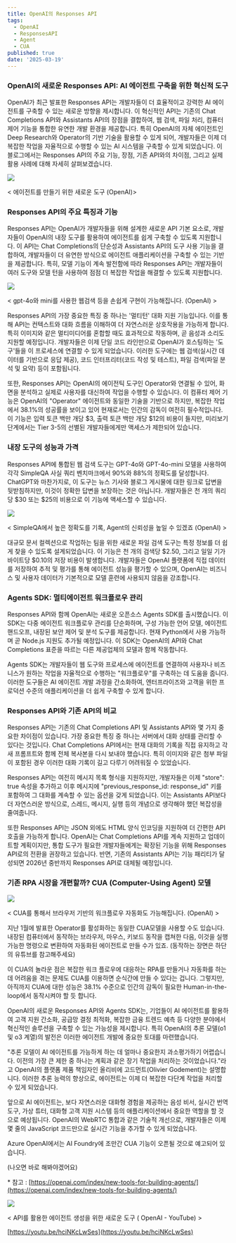 ```yaml
---
title: OpenAI의 Responses API
tags:
  - OpenAI
  - ResponsesAPI
  - Agent
  - CUA
published: true
date: '2025-03-19'
---
```

### **OpenAI의 새로운 Responses API: AI 에이전트 구축을 위한 혁신적 도구**

OpenAI가 최근 발표한 Responses API는 개발자들이 더 효율적이고 강력한 AI 에이전트를 구축할 수 있는 새로운 방향을 제시합니다. 이 혁신적인 API는 기존의 Chat Completions API와 Assistants API의 장점을 결합하여, 웹 검색, 파일 처리, 컴퓨터 제어 기능을 통합한 유연한 개발 환경을 제공합니다. 특히 OpenAI의 자체 에이전트인 Deep Research와 Operator의 기반 기술을 활용할 수 있게 되어, 개발자들은 이제 더 복잡한 작업을 자율적으로 수행할 수 있는 AI 시스템을 구축할 수 있게 되었습니다. 이 블로그에서는 Responses API의 주요 기능, 장점, 기존 API와의 차이점, 그리고 실제 활용 사례에 대해 자세히 살펴보겠습니다.

![](https://img1.daumcdn.net/thumb/R1280x0.fjpg/?fname=http://t1.daumcdn.net/brunch/service/user/qbf/image/-AWFMsSH_uft7GrALK7EB_ekqNE)

< 에이전트를 만들기 위한 새로운 도구 (OpenAI)>

### **Responses API의 주요 특징과 기능**

Responses API는 OpenAI가 개발자들을 위해 설계한 새로운 API 기본 요소로, 개발자들이 OpenAI의 내장 도구를 활용하여 에이전트를 쉽게 구축할 수 있도록 지원합니다. 이 API는 Chat Completions의 단순성과 Assistants API의 도구 사용 기능을 결합하여, 개발자들이 더 유연한 방식으로 에이전트 애플리케이션을 구축할 수 있는 기반을 제공합니다. 특히, 모델 기능이 계속 발전함에 따라 Responses API는 개발자들이 여러 도구와 모델 턴을 사용하여 점점 더 복잡한 작업을 해결할 수 있도록 지원합니다.

![](https://img1.daumcdn.net/thumb/R1280x0.fjpg/?fname=http://t1.daumcdn.net/brunch/service/user/qbf/image/bu-nu2hSgz8xft1C4QchZrR_myg.jpeg)

< gpt-4o와 mini를 사용한 웹검색 등을 손쉽게 구현이 가능해집니다. (OpenAI) >

Responses API의 가장 중요한 특징 중 하나는 '멀티턴' 대화 지원 기능입니다. 이를 통해 API는 컨텍스트와 대화 흐름을 이해하여 더 자연스러운 상호작용을 가능하게 합니다. 특히 이미지와 같은 멀티미디어를 혼합할 때도 효과적으로 작동하며, 곧 음성과 소리도 지원할 예정입니다. 개발자들은 이제 단일 코드 라인만으로 OpenAI가 호스팅하는 '도구'들을 이 프로세스에 연결할 수 있게 되었습니다. 이러한 도구에는 웹 검색(실시간 데이터를 기반으로 응답 제공), 코드 인터프리터(코드 작성 및 테스트), 파일 검색(파일 분석 및 요약) 등이 포함됩니다.

또한, Responses API는 OpenAI의 에이전틱 도구인 Operator와 연결될 수 있어, 화면을 분석하고 실제로 사용자를 대신하여 작업을 수행할 수 있습니다. 이 컴퓨터 제어 기능은 OpenAI의 "Operator" 에이전트와 동일한 기술을 기반으로 하지만, 복잡한 작업에서 38.1%의 성공률을 보이고 있어 현재로서는 인간의 감독이 여전히 필수적입니다. 이 기능은 입력 토큰 백만 개당 $3, 출력 토큰 백만 개당 $12의 비용이 들지만, 미리보기 단계에서는 Tier 3-5의 선별된 개발자들에게만 액세스가 제한되어 있습니다.

### **내장 도구의 성능과 가격**

Responses API에 통합된 웹 검색 도구는 GPT-4o와 GPT-4o-mini 모델을 사용하여 각각 SimpleQA 사실 쿼리 벤치마크에서 90%와 88%의 정확도를 달성합니다. ChatGPT와 마찬가지로, 이 도구는 뉴스 기사와 블로그 게시물에 대한 링크로 답변을 뒷받침하지만, 이것이 정확한 답변을 보장하는 것은 아닙니다. 개발자들은 천 개의 쿼리당 $30 또는 $25의 비용으로 이 기능에 액세스할 수 있습니다.

![](https://img1.daumcdn.net/thumb/R1280x0.fjpg/?fname=http://t1.daumcdn.net/brunch/service/user/qbf/image/PVBXMNMb97pfeX-3Nd6V7L7TmDc.jpeg)

< SimpleQA에서 높은 정확도를 기록, Agent의 신뢰성을 높일 수 있겠죠 (OpenAI) >

대규모 문서 컬렉션으로 작업하는 팀을 위한 새로운 파일 검색 도구는 특정 정보를 더 쉽게 찾을 수 있도록 설계되었습니다. 이 기능은 천 개의 검색당 $2.50, 그리고 일일 기가바이트당 $0.10의 저장 비용이 발생합니다. 개발자들은 OpenAI 플랫폼에 직접 데이터를 저장하여 추적 및 평가를 통해 에이전트 성능을 평가할 수 있으며, OpenAI는 비즈니스 및 사용자 데이터가 기본적으로 모델 훈련에 사용되지 않음을 강조합니다.

### **Agents SDK: 멀티에이전트 워크플로우 관리**

Responses API와 함께 OpenAI는 새로운 오픈소스 Agents SDK를 출시했습니다. 이 SDK는 다중 에이전트 워크플로우 관리를 단순화하며, 구성 가능한 언어 모델, 에이전트 핸드오프, 내장된 보안 제어 및 분석 도구를 제공합니다. 현재 Python에서 사용 가능하며 곧 Node.js 지원도 추가될 예정입니다. 이 SDK는 OpenAI의 API와 Chat Completions 표준을 따르는 다른 제공업체의 모델과 함께 작동합니다.

Agents SDK는 개발자들이 웹 도구와 프로세스에 에이전트를 연결하여 사용자나 비즈니스가 원하는 작업을 자율적으로 수행하는 "워크플로우"를 구축하는 데 도움을 줍니다. 이러한 도구들은 AI 에이전트 개발 과정을 간소화하여, 엔터프라이즈와 고객을 위한 프로덕션 수준의 애플리케이션을 더 쉽게 구축할 수 있게 합니다.

### **Responses API와 기존 API의 비교**

Responses API는 기존의 Chat Completions API 및 Assistants API와 몇 가지 중요한 차이점이 있습니다. 가장 중요한 특징 중 하나는 서버에서 대화 상태를 관리할 수 있다는 것입니다. Chat Completions API에서는 현재 대화의 기록을 직접 유지하고 각 새 프롬프트와 함께 전체 복사본을 다시 보내야 했습니다. 특히 이미지와 같은 첨부 파일이 포함된 경우 이러한 대화 기록이 길고 다루기 어려워질 수 있었습니다.

Responses API는 여전히 메시지 목록 형식을 지원하지만, 개발자들은 이제 "store": true 속성을 추가하고 이후 메시지에 "previous\_response\_id: response\_id" 키를 포함하여 그 대화를 계속할 수 있는 옵션을 갖게 되었습니다. 이는 Assistants API보다 더 자연스러운 방식으로, 스레드, 메시지, 실행 등의 개념으로 생각해야 했던 복잡성을 줄여줍니다.

또한 Responses API는 JSON 외에도 HTML 양식 인코딩을 지원하여 더 간편한 API 호출을 가능하게 합니다. OpenAI는 Chat Completions API를 계속 지원하고 업데이트할 계획이지만, 통합 도구가 필요한 개발자들에게는 확장된 기능을 위해 Responses API로의 전환을 권장하고 있습니다. 반면, 기존의 Assistants API는 기능 패리티가 달성되면 2026년 중반까지 Responses API로 대체될 예정입니다.

### **기존 RPA 시장을 개편할까? CUA (Computer-Using Agent) 모델**

![](https://img1.daumcdn.net/thumb/R1280x0.fjpg/?fname=http://t1.daumcdn.net/brunch/service/user/qbf/image/EzLTL-NOALrzQxVoR61xtz74AtA.jpeg)

< CUA를 통해서 브라우저 기반의 워크플로우 자동화도 가능해집니다. (OpenAI) >

지난 1월에 발표한 Operator를 활성화하는 동일한 CUA모델을 사용할 수도 있습니다. 내장된 컴퓨터에서 동작하는 브라우저, 마우스, 키보드 동작을 캡쳐한 다음, 이것을 실행가능한 명령으로 변환하여 자동화된 에이전트로 만들 수가 있죠. (동작하는 장면은 하단의 유튜브를 참고해주세요) 

이 CUA의 놀라운 점은 복잡한 워크 플로우에 대응하는 RPA를 만들거나 자동화를 하는데 어려움을 겪는 문제도 CUA를 이용하면 순식간에 만들 수 있다는 겁니다. 그렇지만, 아직까지 CUA에 대한 성능은 38.1% 수준으로 인간의 감독이 필요한 Human-in-the-loop에서 동작시켜야 할 듯 합니다. 

OpenAI의 새로운 Responses API와 Agents SDK는, 기업들이 AI 에이전트를 활용하여 고객 지원 간소화, 공급망 결정 최적화, 복잡한 금융 트렌드 예측 등 다양한 분야에서 혁신적인 솔루션을 구축할 수 있는 가능성을 제시합니다. 특히 OpenAI의 추론 모델(o1 및 o3 계열)의 발전은 이러한 에이전트 개발에 중요한 토대를 마련했습니다.

"추론 모델이 AI 에이전트를 가능하게 하는 데 얼마나 중요한지 과소평가하기 어렵습니다. 이전의 가장 큰 제한 중 하나는 계획과 같은 장기 작업을 처리하는 것이었습니다."라고 OpenAI의 플랫폼 제품 책임자인 올리비에 고드먼트(Olivier Godement)는 설명합니다. 이러한 추론 능력의 향상으로, 에이전트는 이제 더 복잡한 다단계 작업을 처리할 수 있게 되었습니다.

앞으로 AI 에이전트는, 보다 자연스러운 대화형 경험을 제공하는 음성 비서, 실시간 번역 도구, 가상 튜터, 대화형 고객 지원 시스템 등의 애플리케이션에서 중요한 역할을 할 것으로 예상됩니다. OpenAI의 WebRTC 통합과 같은 기술적 개선으로, 개발자들은 이제 몇 줄의 JavaScript 코드만으로 실시간 기능을 추가할 수 있게 되었습니다.

Azure OpenAI에서는 AI Foundry에 조만간 CUA 기능이 오픈될 것으로 예고되어 있습니다. 

(나오면 바로 해봐야겠어요)

\* 참고 : [https://openai.com/index/new-tools-for-building-agents/](https://openai.com/index/new-tools-for-building-agents/)

![](https://img.youtube.com/vi/hciNKcLwSes/0.jpg)

< API를 활용한 에이전트 생성을 위한 새로운 도구 ( OpenAI - YouTube) >

[https://youtu.be/hciNKcLwSes](https://youtu.be/hciNKcLwSes)
